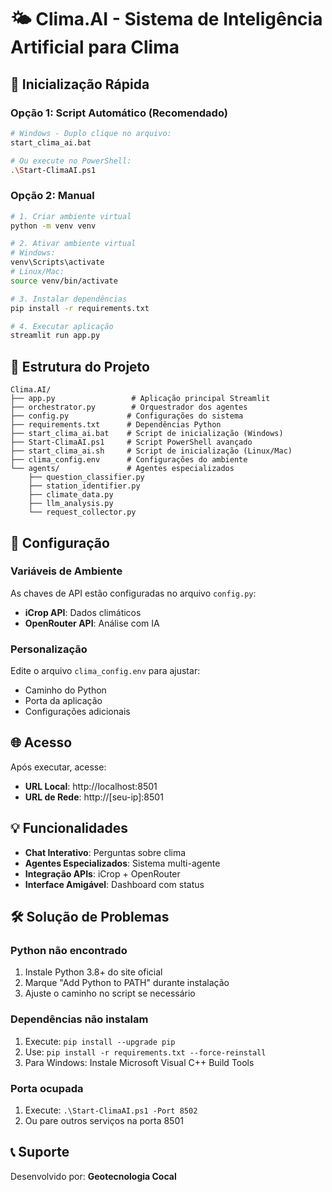 # 🌤️ Clima.AI - Sistema de Inteligência Artificial para Clima

## 🚀 Inicialização Rápida

### Opção 1: Script Automático (Recomendado)
```bash
# Windows - Duplo clique no arquivo:
start_clima_ai.bat

# Ou execute no PowerShell:
.\Start-ClimaAI.ps1
```

### Opção 2: Manual
```bash
# 1. Criar ambiente virtual
python -m venv venv

# 2. Ativar ambiente virtual
# Windows:
venv\Scripts\activate
# Linux/Mac:
source venv/bin/activate

# 3. Instalar dependências
pip install -r requirements.txt

# 4. Executar aplicação
streamlit run app.py
```

## 📁 Estrutura do Projeto

```
Clima.AI/
├── app.py                 # Aplicação principal Streamlit
├── orchestrator.py        # Orquestrador dos agentes
├── config.py             # Configurações do sistema
├── requirements.txt      # Dependências Python
├── start_clima_ai.bat    # Script de inicialização (Windows)
├── Start-ClimaAI.ps1     # Script PowerShell avançado
├── start_clima_ai.sh     # Script de inicialização (Linux/Mac)
├── clima_config.env      # Configurações do ambiente
└── agents/               # Agentes especializados
    ├── question_classifier.py
    ├── station_identifier.py
    ├── climate_data.py
    ├── llm_analysis.py
    └── request_collector.py
```

## 🔧 Configuração

### Variáveis de Ambiente
As chaves de API estão configuradas no arquivo `config.py`:
- **iCrop API**: Dados climáticos
- **OpenRouter API**: Análise com IA

### Personalização
Edite o arquivo `clima_config.env` para ajustar:
- Caminho do Python
- Porta da aplicação
- Configurações adicionais

## 🌐 Acesso

Após executar, acesse:
- **URL Local**: http://localhost:8501
- **URL de Rede**: http://[seu-ip]:8501

## 💡 Funcionalidades

- **Chat Interativo**: Perguntas sobre clima
- **Agentes Especializados**: Sistema multi-agente
- **Integração APIs**: iCrop + OpenRouter
- **Interface Amigável**: Dashboard com status

## 🛠️ Solução de Problemas

### Python não encontrado
1. Instale Python 3.8+ do site oficial
2. Marque "Add Python to PATH" durante instalação
3. Ajuste o caminho no script se necessário

### Dependências não instalam
1. Execute: `pip install --upgrade pip`
2. Use: `pip install -r requirements.txt --force-reinstall`
3. Para Windows: Instale Microsoft Visual C++ Build Tools

### Porta ocupada
1. Execute: `.\Start-ClimaAI.ps1 -Port 8502`
2. Ou pare outros serviços na porta 8501

## 📞 Suporte

Desenvolvido por: **Geotecnologia Cocal**
